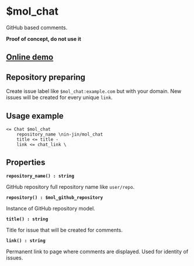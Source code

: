 # $mol_chat

GitHub based comments.

**Proof of concept, do not use it**

## [Online demo](https://mol.js.org/app/demo/-/#demo=mol_chat)

## Repository preparing

Create issue label like `$mol_chat:example.com` but with your domain. New issues will be created for every unique `link`.

## Usage example

```
<= Chat $mol_chat
	repository_name \nin-jin/mol_chat
	title <= title -
	link <= chat_link \
```

## Properties

**`repository_name() : string`**

GitHub repository full repository name like `user/repo`.

**`repository() : $mol_github_repository`**

Instance of GitHub repository model.

**`title() : string`**

Title for issue that will be created for comments.

**`link() : string`**

Permanent link to page where comments are displayed. Used for identity of issues.

